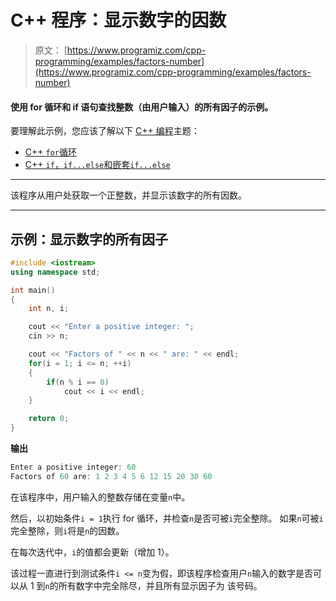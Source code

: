 # C++ 程序：显示数字的因数

> 原文： [https://www.programiz.com/cpp-programming/examples/factors-number](https://www.programiz.com/cpp-programming/examples/factors-number)

#### 使用 for 循环和 if 语句查找整数（由用户输入）的所有因子的示例。

要理解此示例，您应该了解以下 [C++ 编程](/cpp-programming "C++ tutorial")主题：

*   [C++ `for`循环](/cpp-programming/for-loop) 
*   [C++ `if`，`if...else`和嵌套`if...else`](/cpp-programming/if-else)

* * *

该程序从用户处获取一个正整数，并显示该数字的所有因数。

* * *

## 示例：显示数字的所有因子

```cpp
#include <iostream>
using namespace std;

int main()
{
    int n, i;

    cout << "Enter a positive integer: ";
    cin >> n;

    cout << "Factors of " << n << " are: " << endl;  
    for(i = 1; i <= n; ++i)
    {
        if(n % i == 0)
            cout << i << endl;
    }

    return 0;
} 
```

**输出**

```cpp
Enter a positive integer: 60
Factors of 60 are: 1 2 3 4 5 6 12 15 20 30 60

```

在该程序中，用户输入的整数存储在变量`n`中。

然后，以初始条件`i = 1`执行 for 循环，并检查`n`是否可被`i`完全整除。 如果`n`可被`i`完全整除，则`i`将是`n`的因数。

在每次迭代中，`i`的值都会更新（增加 1）。

该过程一直进行到测试条件`i <= n`变为假，即该程序检查用户`n`输入的数字是否可以从 1 到`n`的所有数字中完全除尽，并且所有显示因子为 该号码。